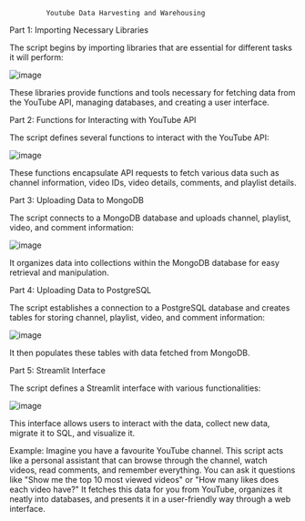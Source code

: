              Youtube Data Harvesting and Warehousing

Part 1: Importing Necessary Libraries

The script begins by importing libraries that are essential for different tasks it will perform:
 
![image](https://github.com/bhaskarachalla/Youtube-Data-Harvesting/assets/157194398/272125b9-f5c4-4626-b4f2-0b621a799d7f)

These libraries provide functions and tools necessary for fetching data from the YouTube API, managing databases, and creating a user interface.

Part 2: Functions for Interacting with YouTube API

The script defines several functions to interact with the YouTube API:

 ![image](https://github.com/bhaskarachalla/Youtube-Data-Harvesting/assets/157194398/6ae88e84-258d-4e77-9f24-187ae638e62a)

These functions encapsulate API requests to fetch various data such as channel information, video IDs, video details, comments, and playlist details.

Part 3: Uploading Data to MongoDB

The script connects to a MongoDB database and uploads channel, playlist, video, and comment information:

![image](https://github.com/bhaskarachalla/Youtube-Data-Harvesting/assets/157194398/5a193152-3b7d-4274-81e3-f888d24dddf2)

 It organizes data into collections within the MongoDB database for easy retrieval and manipulation.

Part 4: Uploading Data to PostgreSQL

The script establishes a connection to a PostgreSQL database and creates tables for storing channel, playlist, video, and comment information:

![image](https://github.com/bhaskarachalla/Youtube-Data-Harvesting/assets/157194398/60fe0bb2-32be-4df6-8304-dd20a9527c1d)

 
It then populates these tables with data fetched from MongoDB.


Part 5: Streamlit Interface

The script defines a Streamlit interface with various functionalities:

![image](https://github.com/bhaskarachalla/Youtube-Data-Harvesting/assets/157194398/f2a974e5-8328-4773-a679-3fa4aeb61676)

 
This interface allows users to interact with the data, collect new data, migrate it to SQL, and visualize it.

Example:
Imagine you have a favourite YouTube channel. This script acts like a personal assistant that can browse through the channel, watch videos, read comments, 
and remember everything. You can ask it questions like "Show me the top 10 most viewed videos" or "How many likes does each video have?" 
It fetches this data for you from YouTube, organizes it neatly into databases, and presents it in a user-friendly way through a web interface.
